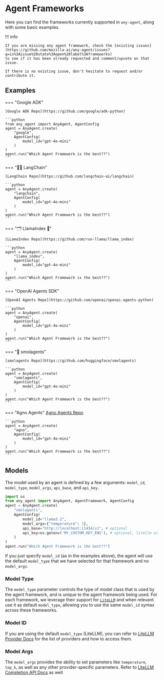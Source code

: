 # Agent Frameworks

Here you can find the frameworks currently supported in `any-agent`, along with some basic examples.

!!! info

    If you are missing any agent framework, check the [existing issues](https://github.com/mozilla-ai/any-agent/issues?q=is%3Aissue%20state%3Aopen%20label%3Aframeworks)
    to see if it has been already requested and comment/upvote on that issue.

    If there is no existing issue, don't hesitate to request and/or contribute it.

## Examples

=== "Google ADK"

    [Google ADK Repo](https://github.com/google/adk-python)

    ```python
    from any_agent import AnyAgent, AgentConfig
    agent = AnyAgent.create(
        "google",
        AgentConfig(
            model_id="gpt-4o-mini"
        )
    )
    agent.run("Which Agent Framework is the best??")
    ```

=== "🦜🔗 LangChain"

    [LangChain Repo](https://github.com/langchain-ai/langchain)

    ```python
    agent = AnyAgent.create(
        "langchain",
        AgentConfig(
            model_id="gpt-4o-mini"
        )
    )
    agent.run("Which Agent Framework is the best??")
    ```

=== "🗂️ LlamaIndex 🦙"

    [LLamaIndex Repo](https://github.com/run-llama/llama_index)

    ```python
    agent = AnyAgent.create(
        "llama_index",
        AgentConfig(
            model_id="gpt-4o-mini"
        )
    )
    agent.run("Which Agent Framework is the best??")
    ```

=== "OpenAI Agents SDK"

    [OpenAI Agents Repo](https://github.com/openai/openai-agents-python)

    ```python
    agent = AnyAgent.create(
        "openai",
        AgentConfig(
            model_id="gpt-4o-mini"
        )
    )
    agent.run("Which Agent Framework is the best??")
    ```

=== "🤗 smolagents"

    [smolagents Repo](https://github.com/huggingface/smolagents)

    ```python
    agent = AnyAgent.create(
        "smolagents",
        AgentConfig(
            model_id="gpt-4o-mini"
        )
    )
    agent.run("Which Agent Framework is the best??")
    ```

=== "Agno Agents"
    [Agno Agents Repo](https://github.com/agno-agi/agno)

    ```python
    agent = AnyAgent.create(
        "agno",
        AgentConfig(
            model_id="gpt-4o-mini"
        )
    )
    agent.run("Which Agent Framework is the best??")
    ```

## Models

The model used by an agent is defined by a few arguments: `model_id`, `model_type`, `model_args`, `api_base`, and `api_key`.



```python
import os
from any_agent import AnyAgent, AgentFramework, AgentConfig
agent = AnyAgent.create(
    "smolagents",
    AgentConfig(
        model_id="llama3.2",
        model_args={"temperature": 1},
        api_base="http://localhost:11434/v1", # optional
        api_key=os.getenv('MY_CUSTOM_KEY_ENV'), # optional, litellm will automatically search for OPENAI_API_KEY etc
    )
)
agent.run("Which Agent Framework is the best??")
```

If you just specify `model_id` (as in the examples above), the agent will use the default `model_type` that we have selected
for that framework and no `model_args`.

### Model Type

The `model_type` parameter controls the type of model class that is used by the agent framework, and is unique to the agent framework being used. For each framework, we leverage their support for [`LiteLLM`](https://github.com/BerriAI/litellm) and when relevant use it as default `model_type`, allowing you to use the same `model_id` syntax across these frameworks.

### Model ID

If you are using the default `model_type` (LiteLLM), you can refer to [LiteLLM Provider Docs](https://docs.litellm.ai/docs/providers) for the list
of providers and how to access them.

### Model Args

The `model_args` provides the ability to set parameters like `temperature`, `top_k`, as well as any other provider-specific parameters.
Refer to [LiteLLM Completion API Docs](https://docs.litellm.ai/docs/text_completion) as well
